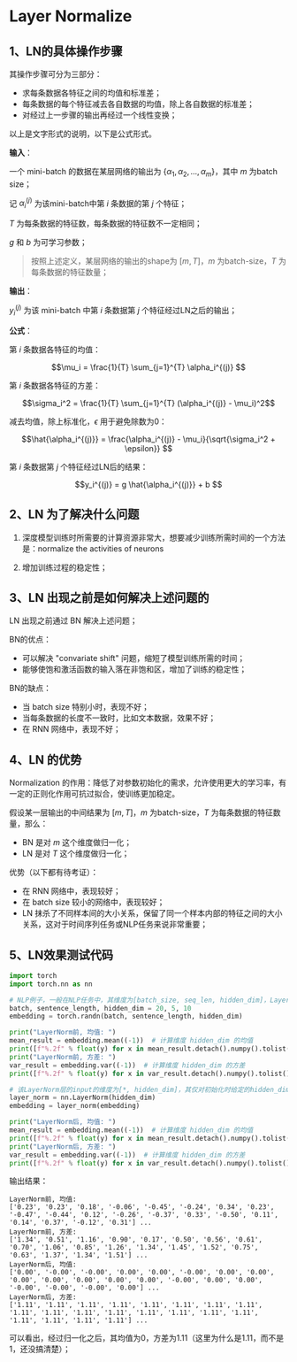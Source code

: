 # Layer Normalize

## 1、LN的具体操作步骤

其操作步骤可分为三部分：

* 求每条数据各特征之间的均值和标准差；
* 每条数据的每个特征减去各自数据的均值，除上各自数据的标准差；
* 对经过上一步骤的输出再经过一个线性变换；

以上是文字形式的说明，以下是公式形式。

**输入**：

一个 mini-batch 的数据在某层网络的输出为 $\{\alpha_1, \alpha_2, ..., \alpha_m\}$，其中 $m$ 为batch size；

记 $\alpha_i^{(j)}$ 为该mini-batch中第 $i$ 条数据的第 $j$ 个特征；

$T$ 为每条数据的特征数，每条数据的特征数不一定相同；

$g$ 和 $b$ 为可学习参数；

> 按照上述定义，某层网络的输出的shape为 $[m, T]$，$m$ 为batch-size，$T$ 为每条数据的特征数量；

**输出**：

$y_i^{(j)}$ 为该 mini-batch 中第 $i$ 条数据第 $j$ 个特征经过LN之后的输出；

**公式**：

第 $i$ 条数据各特征的均值：

$$\mu_i = \frac{1}{T} \sum_{j=1}^{T} \alpha_i^{(j)} $$

第 $i$ 条数据各特征的方差：

$$\sigma_i^2 = \frac{1}{T} \sum_{j=1}^{T} (\alpha_i^{(j)} - \mu_i)^2$$

减去均值，除上标准化，$\epsilon$ 用于避免除数为0：

$$\hat{\alpha_i^{(j)}} = \frac{\alpha_i^{(j)} - \mu_i}{\sqrt{\sigma_i^2 + \epsilon}} $$

第 $i$ 条数据第 $j$ 个特征经过LN后的结果：

$$y_i^{(j)} = g \hat{\alpha_i^{(j)}} + b $$

## 2、LN 为了解决什么问题

1. 深度模型训练时所需要的计算资源非常大，想要减少训练所需时间的一个方法是：normalize the activities of neurons

2. 增加训练过程的稳定性；

## 3、LN 出现之前是如何解决上述问题的

LN 出现之前通过 BN 解决上述问题；

BN的优点：

* 可以解决 "convariate shift" 问题，缩短了模型训练所需的时间；
* 能够使饱和激活函数的输入落在非饱和区，增加了训练的稳定性；

BN的缺点：

* 当 batch size 特别小时，表现不好；
* 当每条数据的长度不一致时，比如文本数据，效果不好；
* 在 RNN 网络中，表现不好；

## 4、LN 的优势

Normalization 的作用：降低了对参数初始化的需求，允许使用更大的学习率，有一定的正则化作用可抗过拟合，使训练更加稳定。

假设某一层输出的中间结果为 $[m, T]$，$m$ 为batch-size，$T$ 为每条数据的特征数量，那么：

* BN 是对 $m$ 这个维度做归一化；
* LN 是对 $T$ 这个维度做归一化；

优势（以下都有待考证）：

* 在 RNN 网络中，表现较好；
* 在 batch size 较小的网络中，表现较好；
* LN 抹杀了不同样本间的大小关系，保留了同一个样本内部的特征之间的大小关系，这对于时间序列任务或NLP任务来说非常重要；

## 5、LN效果测试代码

```python
import torch
import torch.nn as nn

# NLP例子，一般在NLP任务中，其维度为[batch_size, seq_len, hidden_dim]，LayerNorm操作仅对最后一个维度做操作
batch, sentence_length, hidden_dim = 20, 5, 10
embedding = torch.randn(batch, sentence_length, hidden_dim)

print("LayerNorm前, 均值: ")
mean_result = embedding.mean((-1))  # 计算维度 hidden_dim 的均值
print([f"%.2f" % float(y) for x in mean_result.detach().numpy().tolist() for y in x][:20], "...")
print("LayerNorm前, 方差: ")
var_result = embedding.var((-1))  # 计算维度 hidden_dim 的方差
print([f"%.2f" % float(y) for x in var_result.detach().numpy().tolist() for y in x][:20], "...")

# 该LayerNorm层的input的维度为[*, hidden_dim]，其仅对初始化时给定的hidden_dim这个维度做归一化
layer_norm = nn.LayerNorm(hidden_dim)
embedding = layer_norm(embedding)

print("LayerNorm后, 均值: ")
mean_result = embedding.mean((-1))  # 计算维度 hidden_dim 的均值
print([f"%.2f" % float(y) for x in mean_result.detach().numpy().tolist() for y in x][:20], "...")
print("LayerNorm后, 方差: ")
var_result = embedding.var((-1))  # 计算维度 hidden_dim 的方差
print([f"%.2f" % float(y) for x in var_result.detach().numpy().tolist() for y in x][:20], "...")
```

输出结果：

```
LayerNorm前, 均值: 
['0.23', '0.23', '0.18', '-0.06', '-0.45', '-0.24', '0.34', '0.23', '-0.47', '-0.44', '0.12', '-0.26', '-0.37', '0.33', '-0.50', '0.11', '0.14', '0.37', '-0.12', '0.31'] ...
LayerNorm前, 方差: 
['1.34', '0.51', '1.16', '0.90', '0.17', '0.50', '0.56', '0.61', '0.70', '1.06', '0.85', '1.26', '1.34', '1.45', '1.52', '0.75', '0.63', '1.37', '1.34', '1.51'] ...
LayerNorm后, 均值: 
['0.00', '-0.00', '-0.00', '0.00', '0.00', '-0.00', '0.00', '0.00', '0.00', '0.00', '0.00', '0.00', '0.00', '-0.00', '0.00', '0.00', '-0.00', '-0.00', '-0.00', '0.00'] ...
LayerNorm后, 方差: 
['1.11', '1.11', '1.11', '1.11', '1.11', '1.11', '1.11', '1.11', '1.11', '1.11', '1.11', '1.11', '1.11', '1.11', '1.11', '1.11', '1.11', '1.11', '1.11', '1.11'] ...
```

可以看出，经过归一化之后，其均值为0，方差为1.11（这里为什么是1.11，而不是1，还没搞清楚）；

